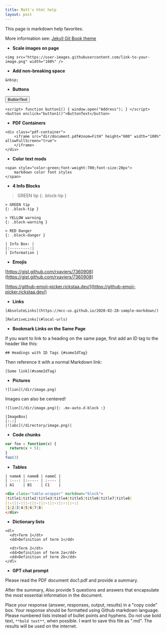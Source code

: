 ```yaml
---
title: Matt's html help
layout: post
---
```


This page is markdown help favorites.

More information see: [Jekyll Git Book theme](https://github.com/sighingnow/jekyll-gitbook)

- **Scale images on page**

```
<img src="https://user-images.githubusercontent.com/link-to-your-image.png" width="100%" />
```

- **Add non-breaking space**

```
&nbsp;
```

- **Buttons**

<script> function button1() { window.open("Address"); } </script>
<button onclick="button1()">ButtonText</button>


```
<script> function button1() { window.open("Address"); } </script>
<button onclick="button1()">ButtonText</button>
```

- **PDF Containers**

```
<div class="pdf-container">
    <iframe src="dir/document.pdf#zoom=FitH" height="600" width="100%" allowFullScreen="true">
    </iframe>
</div>
```

- **Color text mods**

```
<span style="color:green;font-weight:700;font-size:20px">
    markdown color font styles
</span>
```

- **4 Info Blocks**

> GREEN tip
{: .block-tip }

```
> GREEN tip
{: .block-tip }
```

```
> YELLOW warning
{: .block-warning }
```

```
> RED Danger
{: .block-danger }
```

```
| Info Box: |
|:---------:|
| Information |
```

- **Emojis**

[https://gist.github.com/rxaviers/7360908](https://gist.github.com/rxaviers/7360908)

[https://github-emoji-picker.rickstaa.dev/](https://github-emoji-picker.rickstaa.dev/)

- **Links**

```
[AbsoluteLinks](https://mcc-us.github.io/2020-02-28-sample-markdown/)
```

```
[RelativeLinks](#local-urls)
```

- **Bookmark Links on the Same Page**

If you want to link to a heading on the same page, first add an ID tag to the header like this:

```## Headings with ID Tags {#someIdTag}```

Then reference it with a normal Markdown link:

```[Some link](#someIdTag)```


- **Pictures**

```
![lion](/dir/image.png)
```

Images can also be centered!

```
![lion](/dir/image.png){: .mx-auto.d-block :}
```

```
|ImageBox|
|:-:|
|![abc](/directory/image.png)|
```

- **Code chunks**

```javascript
var foo = function(x) {
  return(x + 5);
}
foo(3)
```

- **Tables**

```
| nameA | nameB | nameC |
| :---: |:----- | :---- |
| A1    | B1    | C1    |
```

```markdown
<div class="table-wrapper" markdown="block">
|title1|title2|title3|title4|title5|title6|title7|title8|
|:-:|:-:|:-:|:-:|:-:|:-:|:-:|:-:|
|1|2|3|4|5|6|7|8|
</div>
```

- **Dictionary lists**

```
<dl>
  <dt>Term 1</dt>
  <dd>Definition of term 1</dd>

  <dt>Term 2</dt>
  <dd>Definition of term 2a</dd>
  <dd>Definition of term 2b</dd>
</dl>
```

- **GPT chat prompt**

Please read the PDF document doc1.pdf and provide a summary.

After the summary, Also provide 5 questions and answers that encapsulate the most essential information in the document.

Place your response (answer, responses, output, results) in a "copy code" box. Your response should be formatted using Github markdown language. Please numbered lists instead of bullet points and hyphens. Do not use bold text, `**bold text**`, when possible.  I want to save this file as ".md". The results will be used on the internet.